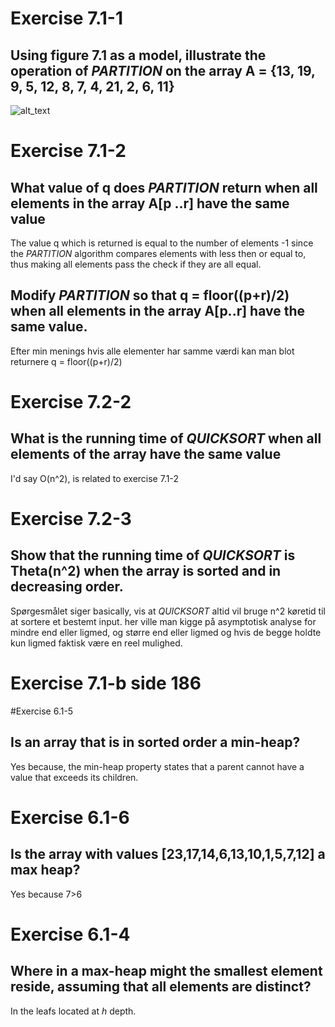 # Exercise 7.1-1
## Using figure 7.1 as a model, illustrate the operation of _PARTITION_ on the array A = {13, 19, 9, 5, 12, 8, 7, 4, 21, 2, 6, 11}
![alt_text](\images\assignment7_1-1.jpg)

# Exercise 7.1-2
## What value of q does _PARTITION_ return when all elements in the array A[p ..r] have the same value
The value q which is returned is equal to the number of elements -1 since the _PARTITION_ algorithm compares elements with
less then or equal to, thus making all elements pass the check if they are all equal.

## Modify _PARTITION_ so that q = floor((p+r)/2) when all elements in the array A[p..r] have the same value.
Efter min menings hvis alle elementer har samme værdi kan man blot returnere q = floor((p+r)/2)

# Exercise 7.2-2
## What is the running time of _QUICKSORT_ when all elements of the array have the same value
I'd say O(n^2), is related to exercise 7.1-2

# Exercise 7.2-3
## Show that the running time of _QUICKSORT_ is Theta(n^2) when the array is sorted and in decreasing order.
Spørgesmålet siger basically, vis at _QUICKSORT_ altid vil bruge n^2 køretid til at sortere et bestemt input. 
her ville man kigge på asymptotisk analyse for mindre end eller ligmed, og større end eller ligmed og hvis de begge holdte
kun ligmed faktisk være en reel mulighed.

# Exercise 7.1-b side 186

#Exercise 6.1-5
## Is an array that is in sorted order a min-heap?
Yes because, the min-heap property states that a parent cannot have a value that exceeds its children.

# Exercise 6.1-6
## Is the array with values [23,17,14,6,13,10,1,5,7,12] a max heap?
Yes because 7>6

# Exercise 6.1-4
## Where in a max-heap might the smallest element reside, assuming that all elements are distinct?
In the leafs located at _h_ depth.

 
